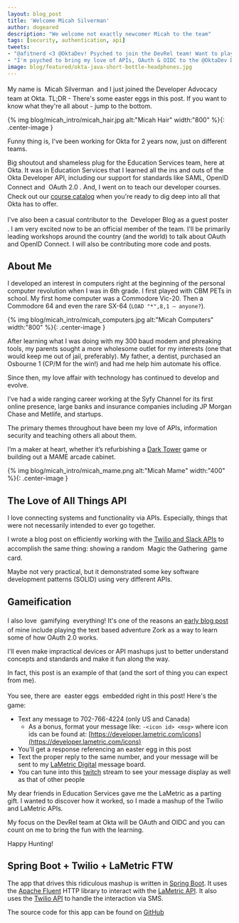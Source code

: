 ```yaml
---
layout: blog_post
title: 'Welcome Micah Silverman'
author: dogeared
description: "We welcome not exactly newcomer Micah to the team"
tags: [security, authentication, api]
tweets: 
- "@afitnerd <3 @OktaDev! Psyched to join the DevRel team! Want to play a game?"
- "I'm psyched to bring my love of APIs, OAuth & OIDC to the @OktaDev DevRel team!"
image: blog/featured/okta-java-short-bottle-headphones.jpg
---
```


<style type="text/css">
  [data-tooltip] {
      display: inline-block;
      position: relative;
      cursor: help;
      padding: 4px;
  }
  [data-tooltip]:before {
      content: attr(data-tooltip);
      display: none;
      position: absolute;
      background: #000;
      color: #fff;
      padding: 4px 8px;
      font-size: 18px;
      line-height: 1.4;
      min-width: 300px;
      text-align: center;
      border-radius: 4px;
  }
  [data-tooltip-position="left"]:before {
      top: 50%;
      -ms-transform: translateY(-50%);
      -moz-transform: translateY(-50%);
      -webkit-transform: translateY(-50%);
      transform: translateY(-50%);
  }
  [data-tooltip-position="left"]:before {
      right: 100%;
      margin-right: 6px;
  }
  [data-tooltip]:after {
      content: '';
      display: none;
      position: absolute;
      width: 0;
      height: 0;
      border-color: transparent;
      border-style: solid;
  }
  [data-tooltip-position="left"]:after {
      top: 50%;
      margin-top: -6px;
  }
  [data-tooltip-position="left"]:after {
      right: 100%;
      border-width: 6px 0 6px 6px;
      border-left-color: #000;
  }
  [data-tooltip]:hover:before,
  [data-tooltip]:hover:after {
      display: block;
      z-index: 50;
  }
</style>

My name is <span data-tooltip="(1) neat-advertisement-immune-sign" data-tooltip-position="left">Micah Silverman</span> and I just joined the Developer Advocacy team at 
Okta. TL;DR - There's some easter eggs in this post. If you want to know what they're all about - jump to the bottom.

{% img blog/micah_intro/micah_hair.jpg alt:"Micah Hair" width:"800" %}{: .center-image }

Funny thing is, I've been working for Okta for 2 years now, just on different 
teams.

Big shoutout and shameless plug for the Education Services team, here at Okta.
It was in Education Services that I learned all the ins and outs of the Okta
Developer API, including our support for standards like SAML, OpenID Connect
and <span data-tooltip="(2) exciting-mark-probable-rate" data-tooltip-position="left">OAuth 2.0</span>. And, I went on to teach our developer courses. Check out our
[course catalog](https://www.okta.com/services/training/) when you're ready to dig deep into all that Okta has to
offer.

I've also been a casual contributor to the 
<span data-tooltip="(3) hulking-page-adroit-chance" data-tooltip-position="left">Developer Blog as a guest poster</span>. 
I am very excited now to be an official member of the team. I'll be primarily
leading workshops around the country (and the world) to talk about OAuth and
OpenID Connect. I will also be contributing more code and posts.

## About Me

I developed an interest in computers right at the beginning of the personal computer revolution when I was in 6th grade. I first played with CBM PETs in school. My first home computer was a Commodore Vic-20. Then a Commodore 64 and even the rare SX-64 (```LOAD "*",8,1 – anyone?```).

{% img blog/micah_intro/micah_computers.jpg alt:"Micah Computers" width:"800" %}{: .center-image }

After learning what I was doing with my 300 baud modem and phreaking tools, my parents sought a more wholesome outlet for my interests (one that would keep me out of jail, preferably). My father, a dentist, purchased an Osbourne 1 (CP/M for the win!) and had me help him automate his office.

Since then, my love affair with technology has continued to develop and evolve.

I’ve had a wide ranging career working at the Syfy Channel for its first online presence, large banks and insurance companies including JP Morgan Chase and Metlife, and startups.

The primary themes throughout have been my love of APIs, information security and teaching others all about them.

I’m a maker at heart, whether it’s refurbishing a [Dark Tower](http://afitnerd.com/2011/10/16/weekend-project-fix-dark-tower/) game or building out a MAME arcade cabinet.

{% img blog/micah_intro/micah_mame.png alt:"Micah Mame" width:"400" %}{: .center-image }

## The Love of All Things API

I love connecting systems and functionality via APIs. Especially, things that 
were not necessarily intended to ever go together.

I wrote a blog post on efficiently working with the [Twilio and Slack APIs](https://www.twilio.com/blog/2017/11/solid-principles-slack-twilio.html) to
accomplish the same thing: showing a random <span data-tooltip="(4) serious-dress-smelly-quilt" data-tooltip-position="left">Magic the Gathering</span> game card.

Maybe not very practical, but it demonstrated some key software development
patterns (SOLID) using very different APIs.

## Gameification

I also love <span data-tooltip="(5) gentle-wax-plucky-metal" data-tooltip-position="left">gamifying</span> everything! It's one of the reasons an [early blog post](https://developer.okta.com/blog/2017/10/27/okta-oauth-zork) 
of mine include playing the text based adventure Zork as a way to learn some of
how OAuth 2.0 works.

I'll even make impractical devices or API mashups just to better understand
concepts and standards and make it fun along the way.

In fact, this post is an example of that (and the sort of thing you can expect 
from me).

You see, there are <span data-tooltip="(6) mere-pizzas-calm-grade" data-tooltip-position="left">easter eggs</span> embedded right in this post! Here's the game:

* Text any message to 702-766-4224 (only US and Canada)
    * As a bonus, format your message like: `-<icon id> <msg>` where icon ids can be found at: [https://developer.lametric.com/icons](https://developer.lametric.com/icons) 
* You'll get a response referencing an easter egg in this post
* Text the proper reply to the same number, and your message will be sent to my [LaMetric Digital](https://lametric.com/) message board.
* You can tune into this [twitch](https://www.twitch.tv/afitnerd) stream to see your message display as well as that of other people

My dear friends in Education Services gave me the LaMetric as a parting gift. I
wanted to discover how it worked, so I made a mashup of the Twilio and LaMetric
APIs.

My focus on the DevRel team at Okta will be OAuth and OIDC and you can count
on me to bring the fun with the learning.

Happy Hunting!

## Spring Boot + Twilio + LaMetric FTW

The app that drives this ridiculous mashup is written in [Spring Boot](https://start.spring.io). It uses the [Apache Fluent](https://hc.apache.org/httpcomponents-client-ga/tutorial/html/fluent.html) HTTP library to interact with
the [LaMetric API](). It also uses the [Twilio API](https://developer.lametric.com/) to handle the interaction via SMS.

The source code for this app can be found on [GitHub](https://github.com/dogeared/twilio-lametric)